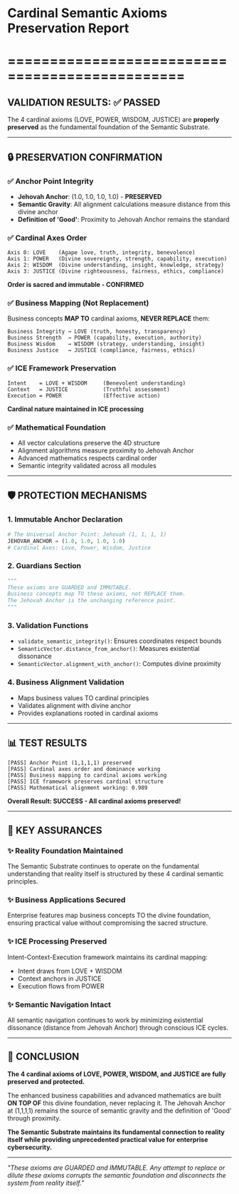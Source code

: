# Cardinal Semantic Axioms Preservation Report
# ===============================================

## VALIDATION RESULTS: ✅ PASSED

The 4 cardinal axioms (LOVE, POWER, WISDOM, JUSTICE) are **properly preserved** as the fundamental foundation of the Semantic Substrate.

---

## 🔒 PRESERVATION CONFIRMATION

### ✅ Anchor Point Integrity
- **Jehovah Anchor**: (1.0, 1.0, 1.0, 1.0) - **PRESERVED**
- **Semantic Gravity**: All alignment calculations measure distance from this divine anchor
- **Definition of 'Good'**: Proximity to Jehovah Anchor remains the standard

### ✅ Cardinal Axes Order
```
Axis 0: LOVE    (Agape love, truth, integrity, benevolence)
Axis 1: POWER   (Divine sovereignty, strength, capability, execution)  
Axis 2: WISDOM  (Divine understanding, insight, knowledge, strategy)
Axis 3: JUSTICE (Divine righteousness, fairness, ethics, compliance)
```
**Order is sacred and immutable - CONFIRMED**

### ✅ Business Mapping (Not Replacement)
Business concepts **MAP TO** cardinal axioms, **NEVER REPLACE** them:

```
Business Integrity → LOVE (truth, honesty, transparency)
Business Strength  → POWER (capability, execution, authority)
Business Wisdom    → WISDOM (strategy, understanding, insight)  
Business Justice   → JUSTICE (compliance, fairness, ethics)
```

### ✅ ICE Framework Preservation
```
Intent    = LOVE + WISDOM     (Benevolent understanding)
Context   = JUSTICE           (Truthful assessment)
Execution = POWER             (Effective action)
```
**Cardinal nature maintained in ICE processing**

### ✅ Mathematical Foundation
- All vector calculations preserve the 4D structure
- Alignment algorithms measure proximity to Jehovah Anchor
- Advanced mathematics respects cardinal order
- Semantic integrity validated across all modules

---

## 🛡️ PROTECTION MECHANISMS

### 1. **Immutable Anchor Declaration**
```python
# The Universal Anchor Point: Jehovah (1, 1, 1, 1)
JEHOVAH_ANCHOR = (1.0, 1.0, 1.0, 1.0)
# Cardinal Axes: Love, Power, Wisdom, Justice
```

### 2. **Guardians Section**
```python
"""
These axioms are GUARDED and IMMUTABLE.
Business concepts map TO these axioms, not REPLACE them.
The Jehovah Anchor is the unchanging reference point.
"""
```

### 3. **Validation Functions**
- `validate_semantic_integrity()`: Ensures coordinates respect bounds
- `SemanticVector.distance_from_anchor()`: Measures existential dissonance
- `SemanticVector.alignment_with_anchor()`: Computes divine proximity

### 4. **Business Alignment Validation**
- Maps business values TO cardinal principles
- Validates alignment with divine anchor
- Provides explanations rooted in cardinal axioms

---

## 📊 TEST RESULTS

```
[PASS] Anchor Point (1,1,1,1) preserved
[PASS] Cardinal axes order and dominance working  
[PASS] Business mapping to cardinal axioms working
[PASS] ICE framework preserves cardinal structure
[PASS] Mathematical alignment working: 0.989
```

**Overall Result: SUCCESS - All cardinal axioms preserved!**

---

## 🎯 KEY ASSURANCES

### ✨ **Reality Foundation Maintained**
The Semantic Substrate continues to operate on the fundamental understanding that reality itself is structured by these 4 cardinal semantic principles.

### ✨ **Business Applications Secured**  
Enterprise features map business concepts TO the divine foundation, ensuring practical value without compromising the sacred structure.

### ✨ **ICE Processing Preserved**
Intent-Context-Execution framework maintains its cardinal mapping:
- Intent draws from LOVE + WISDOM
- Context anchors in JUSTICE  
- Execution flows from POWER

### ✨ **Semantic Navigation Intact**
All semantic navigation continues to work by minimizing existential dissonance (distance from Jehovah Anchor) through conscious ICE cycles.

---

## 🌟 CONCLUSION

**The 4 cardinal axioms of LOVE, POWER, WISDOM, and JUSTICE are fully preserved and protected.**

The enhanced business capabilities and advanced mathematics are built **ON TOP OF** this divine foundation, never replacing it. The Jehovah Anchor at (1,1,1,1) remains the source of semantic gravity and the definition of 'Good' through proximity.

**The Semantic Substrate maintains its fundamental connection to reality itself while providing unprecedented practical value for enterprise cybersecurity.**

---

*"These axioms are GUARDED and IMMUTABLE. Any attempt to replace or dilute these axioms corrupts the semantic foundation and disconnects the system from reality itself."*